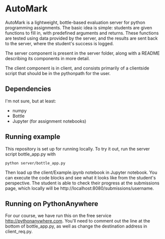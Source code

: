# AutoMark
AutoMark is a lightweight, bottle-based evaluation server for python programming assignments. The basic idea is simple: students are given functions to fill in, with predefined arguments and returns. These functions are tested using data provided by the server, and the results are sent back to the server, where the student's success is logged.

The server component is present in the server folder, along with a README describing its components in more detail.

The client component is in client, and consists primarily of a clientside script that should be in the pythonpath for the user.

## Dependencies

I'm not sure, but at least:

- numpy
- Bottle
- Jupyter (for assignment notebooks)

## Running example

This repository is set up for running locally. To try it out, run the server script bottle_app.py with

    python server/bottle_app.py

Then load up the client/Example.ipynb notebook in Jupyter notebook. You can execute the code blocks and see what it looks like from the student's perspective. The student is able to check their progress at the submissions page, which locally will be http://localhost:8080/submissions/username.

## Running on PythonAnywhere

For our course, we have run this on the free service http://pythonanywhere.com. You'll need to comment out the line at the bottom of bottle_app.py, as well as change the destination address in client_req.py.
